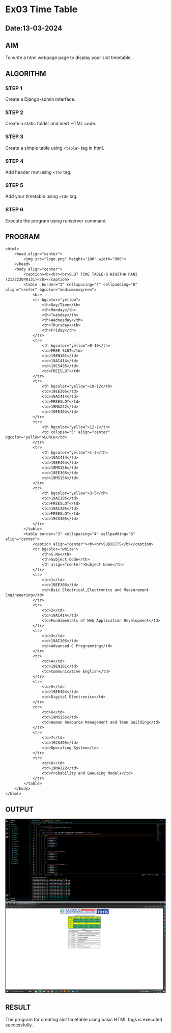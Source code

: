 # Ex03 Time Table
## Date:13-03-2024

## AIM
To write a html webpage page to display your slot timetable.

## ALGORITHM
### STEP 1
Create a Django-admin Interface.

### STEP 2
Create a static folder and inert HTML code.

### STEP 3
Create a simple table using ```<table>``` tag in html.

### STEP 4
Add header row using ```<th>``` tag.

### STEP 5
Add your timetable using ```<td>``` tag.

### STEP 6
Execute the program using runserver command.

## PROGRAM
```
<html>
    <head align="center">
        <img src="logo.png" height="100" width="900">
    </head>
    <body align="center">
        <caption><b><br><br>SLOT TIME TABLE-B.NIHITHA RANI (212223040131)</b></caption>
        <table  border="3" cellspacing="4" cellpadding="6" align="center" bgcolor="mediumseagreen">
            <br>
            <tr bgcolor="yellow">
                <th>Day/Time</th>
                <th>Monday</th>
                <th>Tuesday</th>
                <th>Wednesday</th>
                <th>Thursday</th>
                <th>Friday</th>
            </tr>
            <tr>
                <th bgcolor="yellow">8-10</th>
                <td>FREE SLOT</td>
                <td>19EN101</td>
                <td>19AI414</td>
                <td>19CS405</td>
                <td>FREESLOT</td>
            </tr>
            <tr>
                <th bgcolor="yellow">10-12</th>
                <td>19EE305</td>
                <td>19AI414</td>
                <td>FREESLOT</td>
                <td>19MA222</td>
                <td>19EE404</td>
            </tr>
            <tr>
                <th bgcolor="yellow">12-1</th>
                <td colspan="5" align="center" bgcolor="yellow">LUNCH</td>
            </tr>
            <tr>
                <th bgcolor="yellow">1-3</th>
                <td>19AI414</td>
                <td>19EE404</td>
                <td>19MS156</td>
                <td>19EE305</td>
                <td>19MS156</td>
            </tr>
            <tr>
                <th bgcolor="yellow">3-5</th>
                <td>19AI305</td>
                <td>FREESLOT</td>
                <td>19AI305</td>
                <td>FREESLOT</td>
                <td>19CS405</td>
            </tr>
        </table>
        <table border="3" cellspacing="4" cellpadding="6" align="center">
            <caption align="center"><b><br>SUBJECTS</b></caption>
            <tr bgcolor="white">
                <th>S.No</th>
                <th>Subject Code</th>
                <th align="center">Subject Name</th>
            </tr>
            <tr>
                <td>1</td>
                <td>19EE305</td>
                <td>Bsic Electrical,Electronics and Measurement Engineeering</td>
            </tr>
            <tr>
                <td>2</td>
                <td>19AI414</td>
                <td>Fundamentals of Web Application Development</td>
            </tr>
            <tr>
                <td>3</td>
                <td>19AI305</td>
                <td>Advanced C Programming</td>
            </tr>
            <tr>
                <td>4</td>
                <td>19EN101</td>
                <td>Communicative English</td>
            </tr>
            <tr>
                <td>5</td>
                <td>19EE404</td>
                <td>Digital Electronics</td>
            </tr>
            <tr>
                <td>6</td>
                <td>19MS156</td>
                <td>Human Resource Management and Team Building</td>
            </tr>
            <tr>
                <td>7</td>
                <td>19CS405</td>
                <td>Operating System</td>
            </tr>
            <tr>
                <td>8</td>
                <td>19MA222</td>
                <td>Probability and Queueing Models</td>
            </tr>
        </table>
    </body>
</html>
```
## OUTPUT
![output](<ex 3 vs.png>)
![output](<ex 3 final.png>)
## RESULT
The program for creating slot timetable using basic HTML tags is executed successfully.
